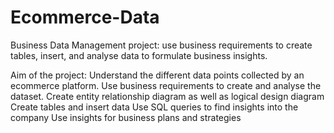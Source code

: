 # Ecommerce-Data
Business Data Management project: use business requirements to create tables, insert, and analyse data to formulate business insights.

Aim of the project: 
Understand the different data points collected by an ecommerce platform. 
Use business requirements to create and analyse the dataset.
Create entity relationship diagram as well as logical design diagram 
Create tables and insert data 
Use SQL queries to find insights into the company 
Use insights for business plans and strategies 

